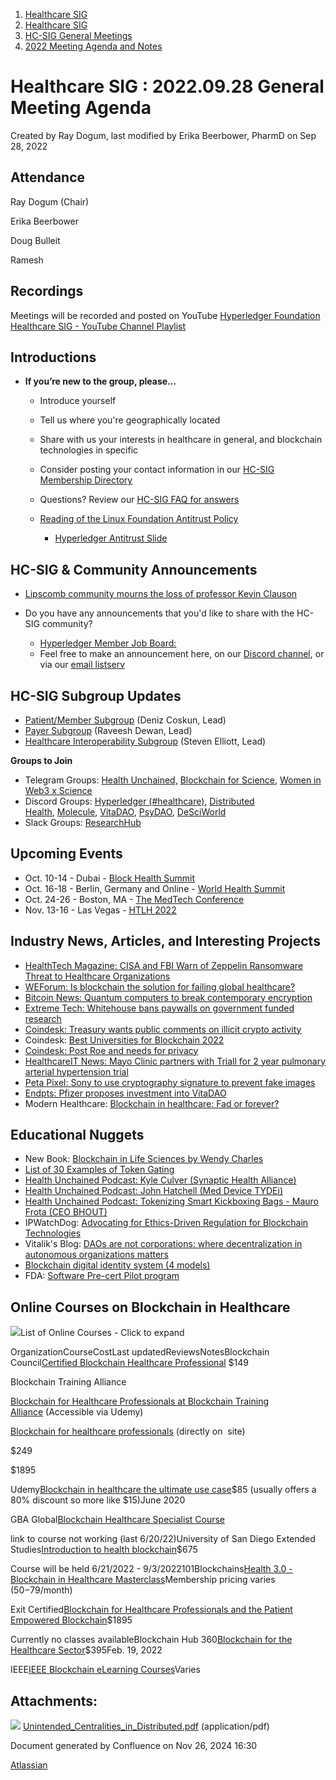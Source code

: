 1. [Healthcare SIG](index.html)
2. [Healthcare SIG](Healthcare-SIG_20545573.html)
3. [HC-SIG General Meetings](HC-SIG-General-Meetings_20545763.html)
4. [2022 Meeting Agenda and Notes](2022-Meeting-Agenda-and-Notes_20545742.html)

# Healthcare SIG : 2022.09.28 General Meeting Agenda

Created by Ray Dogum, last modified by Erika Beerbower, PharmD on Sep 28, 2022

## **Attendance**

Ray Dogum (Chair)

Erika Beerbower

Doug Bulleit

Ramesh

## **Recordings**

Meetings will be recorded and posted on YouTube [Hyperledger Foundation Healthcare SIG - YouTube Channel Playlist](https://www.youtube.com/playlist?list=PL0MZ85B_96CHQN9cscCdW-LZwp5GAoPrH)

## **Introductions**

- **If you’re new to the group, please…**
  
  - Introduce yourself
  - Tell us where you're geographically located
  - Share with us your interests in healthcare in general, and blockchain technologies in specific
  - Consider posting your contact information in our [HC-SIG Membership Directory](https://lf-hyperledger.atlassian.net/wiki/display/HCSIG/Membership+Directory)
  - Questions? Review our [HC-SIG FAQ for answers](https://lf-hyperledger.atlassian.net/wiki/display/HCSIG/HC-SIG+FAQ)
  - [Reading of the Linux Foundation Antitrust Policy](https://www.linuxfoundation.org/antitrust-policy "https://www.linuxfoundation.org/antitrust-policy")
    
    - [Hyperledger Antitrust Slide](https://tinyurl.com/HL-antitrust-slide "https://tinyurl.com/HL-antitrust-slide")

## **HC-SIG &amp; Community Announcements**

- [Lipscomb community mourns the loss of professor Kevin Clauson](https://www.lipscomb.edu/news/lipscomb-community-mourns-loss-professor-kevin-clauson)
- Do you have any announcements that you'd like to share with the HC-SIG community?
  
  - [Hyperledger Member Job Board:](https://www.hyperledger.org/about/jobs?utm_campaign=Hyperledger%20Monthly%20Newsletter%20&utm_medium=email&_hsmi=154551725&_hsenc=p2ANqtz-8uA1nQ5dbP40dPnt0wVlGw5AfdhtMgOhL06CyTts5ZBMpP04VWNOS4XMAgZ-fE4NScauC20wnL5ym-BAd6iiBjGZ_Tvw&utm_content=154551725&utm_source=hs_email)
  - Feel free to make an announcement here, on our [Discord channel](https://discord.gg/hyperledger), or via our [email listserv](https://lists.hyperledger.org/g/healthcare-sig)

## **HC-SIG Subgroup Updates**

- [Patient/Member Subgroup](https://lf-hyperledger.atlassian.net/wiki/display/HCSIG/HC-SIG+-+Patient+Subgroup) (Deniz Coskun, Lead)
- [Payer Subgroup](https://lf-hyperledger.atlassian.net/wiki/display/HCSIG/HC-SIG+-+Payer+Subgroup) (Raveesh Dewan, Lead)
- [Healthcare Interoperability Subgroup](https://lf-hyperledger.atlassian.net/wiki/display/HCSIG/HC-SIG+-+Healthcare+Interoperability+Subgroup) (Steven Elliott, Lead)

**Groups to Join**

- Telegram Groups: [Health Unchained,](https://t.me/healthunchained) [Blockchain for Science](https://t.me/BlockchainForScience), [Women in Web3 x Science](https://t.me/+Y6OzEBEnSaVkMTM8)
- Discord Groups: [Hyperledger (#healthcare)](https://discord.gg/hyperledger), [Distributed Health](https://discord.gg/WBeYqBJZ), [Molecule](https://discord.com/invite/uAGW7K4hQU), [VitaDAO](https://discord.com/invite/3S3ftnmZYD), [PsyDAO](https://discord.com/invite/z6Hscwh5Ge), [DeSciWorld](https://discord.com/invite/jnEUqVH8xv)
- Slack Groups: [ResearchHub](https://researchhub-community.slack.com/join/shared_invite/zt-oytw02om-w1cQc2Kcjs7vg3tZHqt9Ww#/shared-invite/email)

## **Upcoming Events**

- Oct. 10-14 - Dubai - [Block Health Summit](https://blockhealthsummit.org/)
- Oct. 16-18 - Berlin, Germany and Online - [World Health Summit](https://www.worldhealthsummit.org/)
- Oct. 24-26 - Boston, MA - [The MedTech Conference](https://themedtechconference.com/)
- Nov. 13-16 - Las Vegas - [HTLH 2022](https://www.hlth.com/2022-dates)

## **Industry News, Articles, and Interesting Projects**

- [HealthTech Magazine: CISA and FBI Warn of Zeppelin Ransomware Threat to Healthcare Organizations](https://healthtechmagazine.net/article/2022/08/cisa-and-fbi-warn-zeppelin-ransomware-threat-healthcare-organizations)
- [WEForum: Is blockchain the solution for failing global healthcare?](https://www.weforum.org/agenda/2022/09/blockchain-solution-for-failing-global-healthcare/)
- [Bitcoin News: Quantum computers to break contemporary encryption](https://news.bitcoin.com/bitcoin-vs-quantum-computers-us-government-says-post-quantum-world-is-getting-closer-cisa-warns-contemporary-encryption-could-break/)
- [Extreme Tech: Whitehouse bans paywalls on government funded research](https://www.extremetech.com/extreme/339162-white-house-bans-paywalls-on-taxpayer-funded-research)
- [Coindesk: Treasury wants public comments on illicit crypto activity](https://www.coindesk.com/policy/2022/09/19/us-treasury-wants-public-to-comment-on-cryptos-role-in-illicit-finance/)
- Coindesk: [Best Universities for Blockchain 2022](https://www.coindesk.com/layer2/educationweek/2022/09/26/best-universities-for-blockchain-2022-3/)
- [Coindesk: Post Roe and needs for privacy](https://www.coindesk.com/layer2/2022/09/09/what-post-roe-america-tells-us-about-the-need-for-privacy-web3)
- [HealthcareIT News: Mayo Clinic partners with Triall for 2 year pulmonary arterial hypertension trial](https://www.healthcareitnews.com/news/mayo-clinic-use-blockchain-hypertension-clinical-trial)
- [Peta Pixel: Sony to use cryptography signature to prevent fake images](https://petapixel.com/2022/08/08/sonys-forgery-proof-tech-adds-crypto-signature-to-photos-in-camera/)
- [Endpts: Pfizer proposes investment into VitaDAO](https://endpts.com/pfizer-buys-into-decentralized-cooperative-to-accelerate-rd-in-human-longevity/)
- Modern Healthcare: [Blockchain in healthcare: Fad or forever?](https://digitalhealth.modernhealthcare.com/technology/blockchain-healthcare-unitedhealth-aetna-humana)

## **Educational Nuggets**

- New Book: [Blockchain in Life Sciences by Wendy Charles](https://www.amazon.com/Blockchain-Life-Sciences-Technologies/dp/9811929750/)
- [List of 30 Examples of Token Gating](https://medium.com/3mint/30-ways-to-token-gate-cfd7cf53b8b6)
- [Health Unchained Podcast: Kyle Culver (Synaptic Health Alliance)](https://open.spotify.com/episode/6M7mHx4C76cM5f7KguDTKR)
- [Health Unchained Podcast: John Hatchell (Med Device TYDEi)](https://open.spotify.com/episode/0kDAfti3SQZkQ4hTTSgJHz)
- [Health Unchained Podcast: Tokenizing Smart Kickboxing Bags - Mauro Frota (CEO BHOUT)](https://open.spotify.com/episode/6gocDBnA69EjoNl1IMdam4)
- IPWatchDog: [Advocating for Ethics-Driven Regulation for Blockchain Technologies](https://www.ipwatchdog.com/2022/09/24/advocating-ethics-driven-regulation-blockchain-technologies/id=151572/)
- Vitalik's Blog: [DAOs are not corporations: where decentralization in autonomous organizations matters](https://vitalik.eth.limo/general/2022/09/20/daos.html)
- [Blockchain digital identity system (4 models)](https://mirror.xyz/0x09e846d6a1b8eCf135eA70488077112E864ba056/oW8jGwrsk42dRpYbmQI8f4DxTDmCdaeERwZ7-Psba3I)
- FDA: [Software Pre-cert Pilot program](https://www.fda.gov/medical-devices/digital-health-center-excellence/digital-health-software-precertification-pre-cert-pilot-program)

## **Online Courses on Blockchain in Healthcare**

![](images/icons/grey_arrow_down.png)List of Online Courses - Click to expand

OrganizationCourseCostLast updatedReviewsNotesBlockchain Council[Certified Blockchain Healthcare Professional](https://www.blockchain-council.org/certifications/certified-blockchain-healthcare-professional/) $149

Blockchain Training Alliance

[Blockchain for Healthcare Professionals at Blockchain Training Alliance](https://coursalytics.com/courses/blockchain-for-healthcare-professionals-blockchain-training-alliance) (Accessible via Udemy)

[Blockchain for healthcare professionals](https://blockchaintrainingalliance.com/products/blockchain-for-healthcare-professionals) (directly on  site)

$249

$1895

Udemy[Blockchain in healthcare the ultimate use case](https://www.udemy.com/course/blockchain-in-healthcare-the-ultimate-use-case/)$85 (usually offers a 80% discount so more like $15)June 2020

GBA Global[Blockchain Healthcare Specialist Course](https://gbaglobal.org/docs/blockchain-healthcare-specialist-course/)

link to course not working (last 6/20/22)University of San Diego Extended Studies[Introduction to health blockchain](https://extendedstudies.ucsd.edu/courses-and-programs/introduction-to-health-blockchain)$675

Course will be held 6/21/2022 - 9/3/2022101Blockchains[Health 3.0 - Blockchain in Healthcare Masterclass](https://academy.101blockchains.com/courses/blockchain-in-healthcare)Membership pricing varies ($50-$79/month)

Exit Certified[Blockchain for Healthcare Professionals and the Patient Empowered Blockchain](https://www.exitcertified.com/it-training/blockchain/blockchain-for-healthcare-professionals-59095-detail.html)$1895

Currently no classes availableBlockchain Hub 360[Blockchain for the Healthcare Sector](https://blockchainhub360.com/courses/blockchain-and-the-healthcare-sector-course/)$395Feb. 19, 2022

IEEE[IEEE Blockchain eLearning Courses](https://blockchain.ieee.org/education/elearning)Varies

## Attachments:

![](images/icons/bullet_blue.gif) [Unintended\_Centralities\_in\_Distributed.pdf](attachments/20556998/20564060.pdf) (application/pdf)

Document generated by Confluence on Nov 26, 2024 16:30

[Atlassian](http://www.atlassian.com/)
